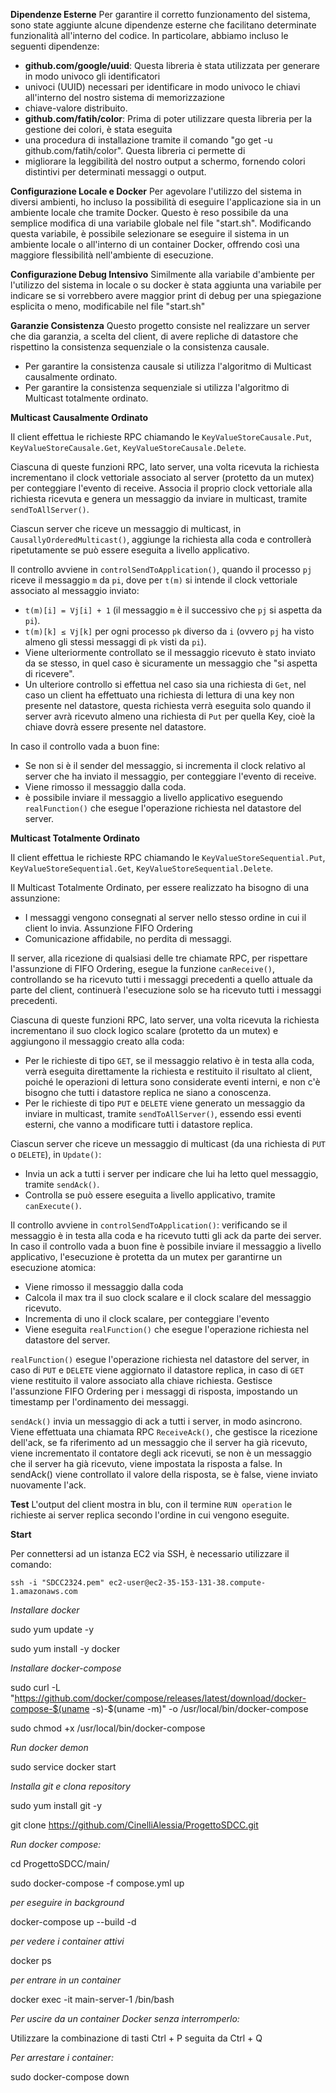**Dipendenze Esterne** Per garantire il corretto funzionamento del sistema, sono state aggiunte alcune dipendenze 
esterne che facilitano determinate funzionalità all'interno del codice. 
In particolare, abbiamo incluso le seguenti dipendenze:

*   **github.com/google/uuid**: Questa libreria è stata utilizzata per generare in modo univoco gli identificatori 
* univoci (UUID) necessari per identificare in modo univoco le chiavi all'interno del nostro sistema di memorizzazione 
* chiave-valore distribuito.
*   **github.com/fatih/color**: Prima di poter utilizzare questa libreria per la gestione dei colori, è stata eseguita 
* una procedura di installazione tramite il comando "go get -u github.com/fatih/color". Questa libreria ci permette di 
* migliorare la leggibilità del nostro output a schermo, fornendo colori distintivi per determinati messaggi o output.

**Configurazione Locale e Docker** 
Per agevolare l'utilizzo del sistema in diversi ambienti, ho incluso la possibilità di eseguire l'applicazione sia in 
un ambiente locale che tramite Docker. Questo è reso possibile da una semplice modifica di una variabile globale nel 
file "start.sh". Modificando questa variabile, è possibile selezionare se eseguire il sistema in un ambiente locale 
o all'interno di un container Docker, offrendo così una maggiore flessibilità nell'ambiente di esecuzione.

**Configurazione Debug Intensivo**
Similmente alla variabile d'ambiente per l'utilizzo del sistema in locale o su docker è stata aggiunta una variabile 
per indicare se si vorrebbero avere maggior print di debug per una spiegazione esplicita o meno, modificabile nel file 
"start.sh" 

**Garanzie Consistenza**
Questo progetto consiste nel realizzare un server che dia garanzia, a scelta del client, di avere repliche di datastore
che rispettino la consistenza sequenziale o la consistenza causale. 

- Per garantire la consistenza causale si utilizza l'algoritmo di Multicast causalmente ordinato.
- Per garantire la consistenza sequenziale si utilizza l'algoritmo di Multicast totalmente ordinato.

**Multicast Causalmente Ordinato**

Il client effettua le richieste RPC chiamando le `KeyValueStoreCausale.Put`, `KeyValueStoreCausale.Get`, 
`KeyValueStoreCausale.Delete`.

Ciascuna di queste funzioni RPC, lato server, una volta ricevuta la richiesta incrementano il clock vettoriale 
associato al server (protetto da un mutex) per conteggiare l'evento di receive.
Associa il proprio clock vettoriale alla richiesta ricevuta e genera un messaggio da inviare 
in multicast, tramite `sendToAllServer()`.

Ciascun server che riceve un messaggio di multicast, in `CausallyOrderedMulticast()`, aggiunge la richiesta alla coda e
controllerà ripetutamente se può essere eseguita a livello applicativo.

Il controllo avviene in `controlSendToApplication()`, quando il processo `pj` riceve il messaggio `m` da `pi`, dove per
`t(m)` si intende il clock vettoriale associato al messaggio inviato:
- `t(m)[i] = Vj[i] + 1` (il messaggio `m` è il successivo che `pj` si aspetta da `pi`).
- `t(m)[k] ≤ Vj[k]` per ogni processo `pk` diverso da `i` (ovvero `pj` ha visto almeno gli stessi messaggi di `pk` visti
da `pi`).
- Viene ulteriormente controllato se il messaggio ricevuto è stato inviato da se stesso, in quel caso è sicuramente un 
messaggio che "si aspetta di ricevere".
- Un ulteriore controllo si effettua nel caso sia una richiesta di `Get`, nel caso un client ha effettuato una richiesta
di lettura di una key non presente nel datastore, questa richiesta verrà eseguita solo quando il server avrà ricevuto
almeno una richiesta di `Put` per quella Key, cioè la chiave dovrà essere presente nel datastore. 

In caso il controllo vada a buon fine:
- Se non si è il sender del messaggio, si incrementa il clock relativo al server che ha inviato il messaggio, per 
conteggiare l'evento di receive.
- Viene rimosso il messaggio dalla coda.
- è possibile inviare il messaggio a livello applicativo eseguendo `realFunction()` che esegue l'operazione richiesta
nel datastore del server. 

**Multicast Totalmente Ordinato**

Il client effettua le richieste RPC chiamando le `KeyValueStoreSequential.Put`, `KeyValueStoreSequential.Get`, 
`KeyValueStoreSequential.Delete`.

Il Multicast Totalmente Ordinato, per essere realizzato ha bisogno di una assunzione: 
- I messaggi vengono consegnati al server nello stesso ordine in cui il client lo invia. Assunzione FIFO Ordering
- Comunicazione affidabile, no perdita di messaggi.

Il server, alla ricezione di qualsiasi delle tre chiamate RPC, per rispettare l'assunzione di FIFO Ordering, esegue la 
funzione `canReceive()`, controllando se ha ricevuto tutti i messaggi precedenti a quello attuale da parte del client, 
continuerà l'esecuzione solo se ha ricevuto tutti i messaggi precedenti.

Ciascuna di queste funzioni RPC, lato server, una volta ricevuta la richiesta incrementano il suo clock logico scalare 
(protetto da un mutex) e aggiungono il messaggio creato alla coda:
- Per le richieste di tipo `GET`, se il messaggio relativo è in testa alla coda, verrà eseguita direttamente la 
richiesta e restituito il risultato al client, poiché le operazioni di lettura sono considerate eventi interni, 
e non c'è bisogno che tutti i datastore replica ne siano a conoscenza.
- Per le richieste di tipo `PUT` e `DELETE` viene generato un messaggio da inviare in multicast, tramite 
`sendToAllServer()`, essendo essi eventi esterni, che vanno a modificare tutti i datastore replica.

Ciascun server che riceve un messaggio di multicast (da una richiesta di `PUT` o `DELETE`), in `Update()`:
- Invia un ack a tutti i server per indicare che lui ha letto quel messaggio, tramite `sendAck()`.
- Controlla se può essere eseguita a livello applicativo, tramite `canExecute()`.

Il controllo avviene in `controlSendToApplication()`: verificando se il messaggio è in testa alla coda e ha ricevuto 
tutti gli ack da parte dei server. 
In caso il controllo vada a buon fine è possibile inviare il messaggio a livello applicativo, l'esecuzione è protetta da
un mutex per garantirne un esecuzione atomica:
- Viene rimosso il messaggio dalla coda 
- Calcola il max tra il suo clock scalare e il clock scalare del messaggio ricevuto.
- Incrementa di uno il clock scalare, per conteggiare l'evento 
- Viene eseguita `realFunction()` che esegue l'operazione richiesta nel datastore del server. 

`realFunction()` esegue l'operazione richiesta nel datastore del server, in caso di `PUT` e `DELETE` viene aggiornato il
datastore replica, in caso di `GET` viene restituito il valore associato alla chiave richiesta.
Gestisce l'assunzione FIFO Ordering per i messaggi di risposta, impostando un timestamp per l'ordinamento dei messaggi.

`sendAck()` invia un messaggio di ack a tutti i server, in modo asincrono.
Viene effettuata una chiamata RPC `ReceiveAck()`, che gestisce la ricezione dell'ack, se fa riferimento ad un messaggio 
che il server ha già ricevuto, viene incrementato il contatore degli ack ricevuti, 
se non è un messaggio che il server ha già ricevuto, viene impostata la risposta a false.
In sendAck() viene controllato il valore della risposta, se è false, viene inviato nuovamente l'ack.

**Test**
L'output del client mostra in blu, con il termine `RUN operation` le richieste ai server replica secondo l'ordine in cui
vengono eseguite. 


**Start**

Per connettersi ad un istanza EC2 via SSH, è necessario utilizzare il comando:

`ssh -i "SDCC2324.pem" ec2-user@ec2-35-153-131-38.compute-1.amazonaws.com`

*Installare docker*

sudo yum update -y

sudo yum install -y docker

*Installare docker-compose*

sudo curl -L "https://github.com/docker/compose/releases/latest/download/docker-compose-$(uname -s)-$(uname -m)" -o /usr/local/bin/docker-compose

sudo chmod +x /usr/local/bin/docker-compose

*Run docker demon*

sudo service docker start

*Installa git e clona repository*

sudo yum install git -y

git clone https://github.com/CinelliAlessia/ProgettoSDCC.git

*Run docker compose:*

cd ProgettoSDCC/main/

sudo docker-compose -f compose.yml up

*per eseguire in background*

docker-compose up --build -d 

*per vedere i container attivi*

docker ps

*per entrare in un container*

docker exec -it main-server-1 /bin/bash

*Per uscire da un container Docker senza interromperlo:*

Utilizzare la combinazione di tasti Ctrl + P seguita da Ctrl + Q

*Per arrestare i container:*

sudo docker-compose down